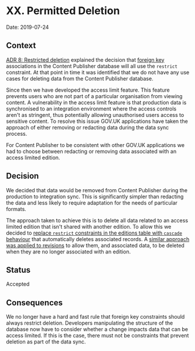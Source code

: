 # XX. Permitted Deletion

Date: 2019-07-24

## Context

[ADR 8: Restricted deletion][ADR-8] explained the decision that
[foreign key][foreign-keys] associations in the Content Publisher database
will all use the `restrict` constraint. At that point in time it was
identified that we do not have any use cases for deleting data from the Content
Publisher database.

Since then we have developed the access limit feature. This feature prevents
users who are not part of a particular organisation from viewing content. A
vulnerability in the access limit feature is that production data is
synchronised to an integration environment where the access controls
aren't as stringent, thus potentially allowing unauthorised users access to
sensitive content. To resolve this issue GOV.UK applications have taken the
approach of either removing or redacting data during the data sync process.

For Content Publisher to be consistent with other GOV.UK applications we had
to choose between redacting or removing data associated with an access limited
edition.

## Decision

We decided that data would be removed from Content Publisher during the
production to integration sync. This is significantly simpler than redacting
the data and less likely to require adaptation for the needs of particular
formats.

The approach taken to achieve this is to delete all data related to an
access limited edition that isn't shared with another edition. To allow
this we decided to [replace `restrict` constraints
in the editions table with `cascade` behaviour][editions-commit] that
automatically deletes associated records. A [similar approach was
applied to revisions][revisions-commit] to allow them, and associated data,
to be deleted when they are no longer associated with an edition.

## Status

Accepted

## Consequences

We no longer have a hard and fast rule that foreign key constraints should
always restrict deletion. Developers manipulating the structure of the database
now have to consider whether a change impacts data that can be access limited.
If this is the case, there must not be constraints that prevent deletion as
part of the data sync.

[ADR-8]: https://github.com/alphagov/content-publisher/blob/master/docs/adr/0008-restricted-deletion.md
[foreign-keys]: https://www.postgresql.org/docs/9.5/ddl-constraints.html#DDL-CONSTRAINTS-FK
[editions-commit]: https://github.com/alphagov/content-publisher/commit/126a40b51c5e44edca8c4effac568f12feeda8ba
[revisions-commit]: https://github.com/alphagov/content-publisher/commit/5fdc3355f10af1718d8a53b23117626689cdd576
